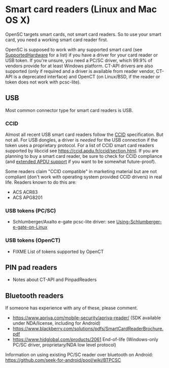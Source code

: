 # Smart card readers (Linux and Mac OS X)

OpenSC targets smart cards, not smart card readers. So to use your smart card, you need a working smart card reader first.

OpenSC is supposed to work with any supported smart card (see [SupportedHardware](Supported-hardware-(smart-cards-and-USB-tokens)) for a list) if you have a driver for your card reader or USB token. If you're unsure, you need a PC/SC driver, which 99.9% of vendors provide for at least Windows platform. CT-API drivers are also supported (only if required and a driver is available from reader vendor, CT-API is a deprecated interface) and OpenCT (on Linux/BSD, if the reader or token does not work with pcsc-lite).

## USB

Most common connector type for smart card readers is USB.

### CCID

Almost all recent USB smart card readers follow the [CCID](https://www.usb.org/sites/default/files/DWG_Smart-Card_CCID_Rev110.pdf) specification. But not all. For USB dongles, a driver is *needed* for the USB connection if the token uses a proprietary protocol.
For a list of CCID smart card readers supported by libccid see <https://ccid.apdu.fr/ccid/section.html>. If you are planning to buy a smart card reader, be sure to check for CCID compliance (and [extended APDU support](https://blog.apdu.fr/posts/2011/11/extended-apdu-support-reported-by-pcsc/) if you want to be somewhat future-proof).

Some readers claim "CCID compatible" in marketing material but are not compliant (don't work with operating system provided CCID drivers) in real life. Readers known to do this are:

* ACS ACR83
* ACS APG8201

### USB tokens (PC/SC)

* Schlumberger/Axalto e-gate pcsc-lite driver: see [Using-Schlumberger-e-gate-on-Linux](Using-Schlumberger-e-gate-on-Linux)

### USB tokens (OpenCT)

* FIXME List of tokens supported by OpenCT

## PIN pad readers

* Notes about CT-API and PinpadReaders

## Bluetooth readers

If someone has experience with any of these, please comment.

* <https://www.apriva.com/mobile-security/apriva-reader/> (SDK available under NDA/license, including for Android)
* <https://www.blackberry.com/solutions/pdfs/SmartCardReaderBrochure.pdf>
* <https://www.hidglobal.com/products/2061> End-of-life (Windows-only PC/SC driver, proprietary/NDA low level protocol)

Information on using existing PC/SC reader over bluetooth on Android: <https://github.com/seek-for-android/pool/wiki/BTPCSC>
